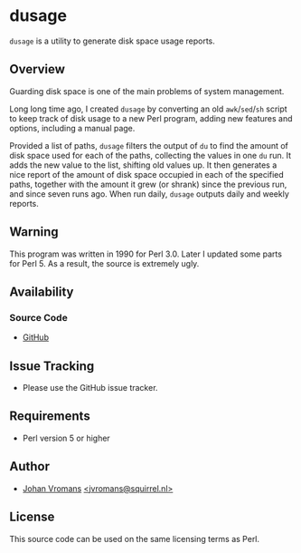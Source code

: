 # dusage

`dusage` is a utility to generate disk space usage reports.

## Overview

Guarding disk space is one of the main problems of system management.

Long long time ago, I created `dusage` by converting an old
`awk`/`sed`/`sh` script to keep track of disk usage to a new Perl
program, adding new features and options, including a manual page.

Provided a list of paths, `dusage` filters the output of `du` to find
the amount of disk space used for each of the paths, collecting the
values in one `du` run. It adds the new value to the list, shifting old
values up. It then generates a nice report of the amount of disk space
occupied in each of the specified paths, together with the amount it
grew (or shrank) since the previous run, and since seven runs ago.
When run daily, `dusage` outputs daily and weekly reports.

## Warning

This program was written in 1990 for Perl 3.0. Later I updated some
parts for Perl 5. As a result, the source is extremely ugly.

## Availability

### Source Code

* [GitHub](https://github.com/sciurius/dusage)

## Issue Tracking

* Please use the GitHub issue tracker.

## Requirements

* Perl version 5 or higher

## Author

* [Johan Vromans](https://johan.vromans.org/) [\<jvromans@squirrel.nl\>](mailto:jvromans@squirrel.nl)

## License

This source code can be used on the same licensing terms as Perl.

